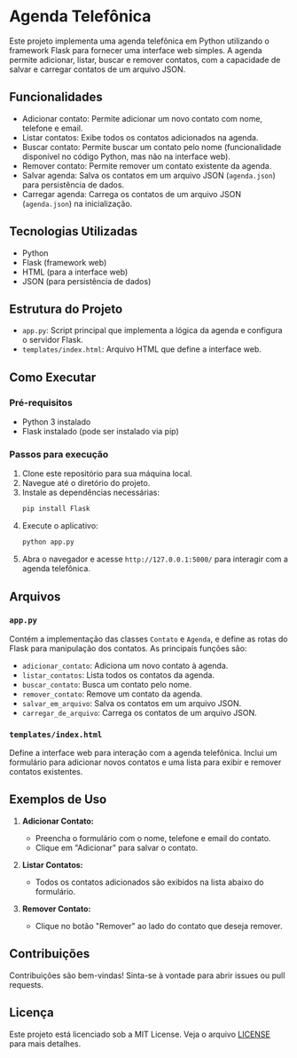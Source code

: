 # Agenda Telefônica

Este projeto implementa uma agenda telefônica em Python utilizando o framework Flask para fornecer uma interface web simples. A agenda permite adicionar, listar, buscar e remover contatos, com a capacidade de salvar e carregar contatos de um arquivo JSON.

## Funcionalidades

- Adicionar contato: Permite adicionar um novo contato com nome, telefone e email.
- Listar contatos: Exibe todos os contatos adicionados na agenda.
- Buscar contato: Permite buscar um contato pelo nome (funcionalidade disponível no código Python, mas não na interface web).
- Remover contato: Permite remover um contato existente da agenda.
- Salvar agenda: Salva os contatos em um arquivo JSON (`agenda.json`) para persistência de dados.
- Carregar agenda: Carrega os contatos de um arquivo JSON (`agenda.json`) na inicialização.

## Tecnologias Utilizadas

- Python
- Flask (framework web)
- HTML (para a interface web)
- JSON (para persistência de dados)

## Estrutura do Projeto

- `app.py`: Script principal que implementa a lógica da agenda e configura o servidor Flask.
- `templates/index.html`: Arquivo HTML que define a interface web.

## Como Executar

### Pré-requisitos

- Python 3 instalado
- Flask instalado (pode ser instalado via pip)

### Passos para execução

1. Clone este repositório para sua máquina local.
2. Navegue até o diretório do projeto.
3. Instale as dependências necessárias:
    ```sh
    pip install Flask
    ```
4. Execute o aplicativo:
    ```sh
    python app.py
    ```
5. Abra o navegador e acesse `http://127.0.0.1:5000/` para interagir com a agenda telefônica.

## Arquivos

### `app.py`

Contém a implementação das classes `Contato` e `Agenda`, e define as rotas do Flask para manipulação dos contatos. As principais funções são:

- `adicionar_contato`: Adiciona um novo contato à agenda.
- `listar_contatos`: Lista todos os contatos da agenda.
- `buscar_contato`: Busca um contato pelo nome.
- `remover_contato`: Remove um contato da agenda.
- `salvar_em_arquivo`: Salva os contatos em um arquivo JSON.
- `carregar_de_arquivo`: Carrega os contatos de um arquivo JSON.

### `templates/index.html`

Define a interface web para interação com a agenda telefônica. Inclui um formulário para adicionar novos contatos e uma lista para exibir e remover contatos existentes.

## Exemplos de Uso

1. **Adicionar Contato:**
   - Preencha o formulário com o nome, telefone e email do contato.
   - Clique em "Adicionar" para salvar o contato.

2. **Listar Contatos:**
   - Todos os contatos adicionados são exibidos na lista abaixo do formulário.

3. **Remover Contato:**
   - Clique no botão "Remover" ao lado do contato que deseja remover.

## Contribuições

Contribuições são bem-vindas! Sinta-se à vontade para abrir issues ou pull requests.

## Licença

Este projeto está licenciado sob a MIT License. Veja o arquivo [LICENSE](LICENSE) para mais detalhes.
